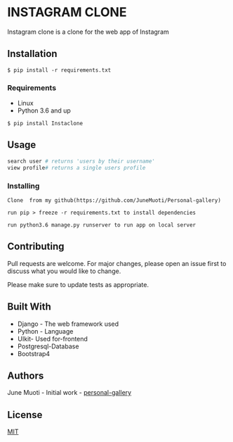 # INSTAGRAM CLONE

Instagram clone is a clone for the web app of Instagram

## Installation
`$ pip install -r requirements.txt`

### Requirements
* Linux
* Python 3.6 and up

`$ pip install Instaclone`

## Usage

```python
search user # returns 'users by their username'
view profile# returns a single users profile

```
### Installing
```
Clone  from my github(https://github.com/JuneMuoti/Personal-gallery)
```
```
run pip > freeze -r requirements.txt to install dependencies
```
```
run python3.6 manage.py runserver to run app on local server
```

## Contributing
Pull requests are welcome. For major changes, please open an issue first to discuss what you would like to change.

Please make sure to update tests as appropriate.
## Built With

* Django - The web framework used
* Python - Language
* UIkit- Used for-frontend
* Postgresql-Database
* Bootstrap4
## Authors

June Muoti - Initial work - [personal-gallery](https://github.com/JuneMuoti/Instagram-clone)


## License
[MIT](https://choosealicense.com/licenses/mit/)
